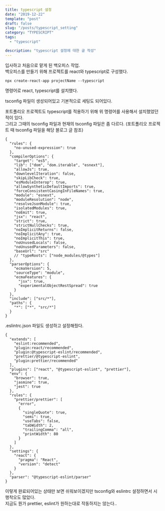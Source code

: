 ```yaml
---
title: typescript 설정
date: "2019-12-22"
template: "post"
draft: false
slug: "/posts/typescript_setting"
category: "TYPESCRIPT"
tags:
  - "typescript"

description: "typescript 설정에 대한 글 작성"
---
```


입사하고 처음으로 맡게 된 백오피스 작업.  
백오피스를 만들기 위해 프로젝트를 react와 typescript로 구성했다.

```
npx create-react-app projectName --typescript
```

명령어로 react, typescript를 설치했다.

tsconfig 파일이 생성되어있고 기본적으로 세팅도 되어있다.

포트폴리오 프로젝트도 typescript를 적용하기 위해 위 명령어를 사용해서 설치했었던 적이 있다.  
그리고 그때의 tsconfig 파일과 현재의 tsconfig 파일은 좀 다르다. (포트폴리오 프로젝트 때 tsconfig 파일을 해당 블로그 글 참조)

```
{
  "rules": {
    "no-unused-expression": true
  },
  "compilerOptions": {
    "target": "es5",
    "lib": ["dom", "dom.iterable", "esnext"],
    "allowJs": true,
    "downlevelIteration": false,
    "skipLibCheck": true,
    "esModuleInterop": true,
    "allowSyntheticDefaultImports": true,
    "forceConsistentCasingInFileNames": true,
    "module": "esnext",
    "moduleResolution": "node",
    "resolveJsonModule": true,
    "isolatedModules": true,
    "noEmit": true,
    "jsx": "react",
    "strict": true,
    "strictNullChecks": true,
    "noImplicitReturns": false,
    "noImplicitAny": true,
    "noImplicitThis": true,
    "noUnusedLocals": false,
    "noUnusedParameters": false,
    "baseUrl": "src"
    // "typeRoots": ["node_modules/@types"]
  },
  "parserOptions": {
    "ecmaVersion": 5,
    "sourceType": "module",
    "ecmaFeatures": {
      "jsx": true,
      "experimentalObjectRestSpread": true
    }
  },
  "include": ["src/*"],
  "paths": {
    "*": ["*", "src/*"]
  }
}
```

.eslintrc.json 파일도 생성하고 설정해줬다.

```
{
  "extends": [
    "eslint:recommended",
    "plugin:react/recommended",
    "plugin:@typescript-eslint/recommended",
    "prettier/@typescript-eslint",
    "plugin:prettier/recommended"
  ],
  "plugins": ["react", "@typescript-eslint", "prettier"],
  "env": {
    "browser": true,
    "jasmine": true,
    "jest": true
  },
  "rules": {
    "prettier/prettier": [
      "error",
      {
        "singleQuote": true,
        "semi": true,
        "useTabs": false,
        "tabWidth": 2,
        "trailingComma": "all",
        "printWidth": 80
      }
    ]
  },
  "settings": {
    "react": {
      "pragma": "React",
      "version": "detect"
    }
  },
  "parser": "@typescript-eslint/parser"
}
```

이렇게 완료되어있는 상태만 보면 쉬워보이겠지만 tsconfig와 eslintrc 설정하면서 시행착오도 많았다.  
지금도 뭔가 prettier, eslint가 원하는대로 작동하지는 않는다..
